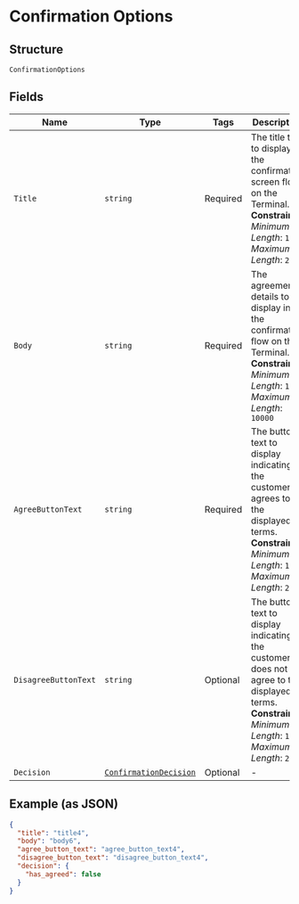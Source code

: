 
# Confirmation Options

## Structure

`ConfirmationOptions`

## Fields

| Name | Type | Tags | Description |
|  --- | --- | --- | --- |
| `Title` | `string` | Required | The title text to display in the confirmation screen flow on the Terminal.<br>**Constraints**: *Minimum Length*: `1`, *Maximum Length*: `250` |
| `Body` | `string` | Required | The agreement details to display in the confirmation flow on the Terminal.<br>**Constraints**: *Minimum Length*: `1`, *Maximum Length*: `10000` |
| `AgreeButtonText` | `string` | Required | The button text to display indicating the customer agrees to the displayed terms.<br>**Constraints**: *Minimum Length*: `1`, *Maximum Length*: `250` |
| `DisagreeButtonText` | `string` | Optional | The button text to display indicating the customer does not agree to the displayed terms.<br>**Constraints**: *Minimum Length*: `1`, *Maximum Length*: `250` |
| `Decision` | [`ConfirmationDecision`](../../doc/models/confirmation-decision.md) | Optional | - |

## Example (as JSON)

```json
{
  "title": "title4",
  "body": "body6",
  "agree_button_text": "agree_button_text4",
  "disagree_button_text": "disagree_button_text4",
  "decision": {
    "has_agreed": false
  }
}
```

